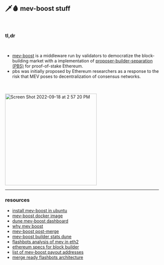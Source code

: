 ## 🗡🩸 mev-boost stuff

<br>

### tl,dr 

<br>

* [mev-boost](https://github.com/flashbots/mev-boost#installing) is a middleware run by validators to democratize the block-building market with a implementation of [proposer-builder-separation (PBS)](https://ethresear.ch/t/proposer-block-builder-separation-friendly-fee-market-designs/9725) for proof-of-stake Ethereum. 
* pbs was initially proposed by Ethereum researchers as a response to the risk that MEV poses to decentralization of consensus networks. 



<br>
<br>

<img width="300" alt="Screen Shot 2022-09-18 at 2 57 20 PM" src="https://user-images.githubusercontent.com/1130416/190929561-afe6918f-6f34-459e-9d2b-06902918d4d0.png">


<br>

---

### resources



* [install mev-boost in ubuntu](https://github.com/metanull-operator/eth2-ubuntu/blob/master/v2/mev-boost.md)
* [mev-boost docker image](https://hub.docker.com/r/flashbots/mev-boost)
* [dune mev-boost dashboard](https://dune.com/ChainsightAnalytics/mev-after-ethereum-merge)
* [why mev boost](https://writings.flashbots.net/writings/why-run-mevboost/)
* [mev-boost post-merge](https://ethresear.ch/t/mev-boost-merge-ready-flashbots-architecture/11177)
* [mev-boost builder stats dune](https://dune.com/ChainsightAnalytics/mev-after-ethereum-merge)
* [flashbots analysis of mev in eth2](https://github.com/flashbots/eth2-research/blob/main/notebooks/mev-in-eth2/eth2-mev-calc.ipynb)
* [ethereum specs for block builder](https://github.com/ethereum/builder-specs)
* [list of mev-boost payout addresses](https://gist.github.com/metachris/a4d10ff59cad5ffe3cf0f2c6e91fc0bc)
* [merge ready flashbots architecture](https://hackmd.io/@manifold/S1jRmGIPF)



